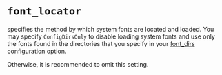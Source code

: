 # `font_locator`

specifies the method by which system fonts are located and loaded.  You may
specify `ConfigDirsOnly` to disable loading system fonts and use only the fonts
found in the directories that you specify in your [font_dirs](font_dirs.md)
configuration option.

Otherwise, it is recommended to omit this setting.
